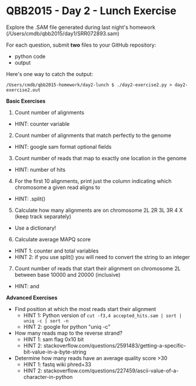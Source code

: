 QBB2015 - Day 2 - Lunch Exercise
================================

Explore the .SAM file generated during last night's homework (/Users/cmdb/qbb2015/day1/SRR072893.sam)

For each question, submit **two** files to your GitHub repository:

- python code
- output

Here's one way to catch the output:

```shell
/Users/cmdb/qbb2015-homework/day2-lunch $ ./day2-exercise2.py > day2-exercise2.out 
```

**Basic Exercises**

1. Count number of alignments
  - HINT: counter variable
2. Count number of alignments that match perfectly to the genome
  - HINT: google sam format optional fields
3. Count number of reads that map to exactly one location in the genome
  - HINT: number of hits
4. For the first 10 alignments, print just the column indicating which chromosome a given read aligns to
  - HINT: .split()
5. Calculate how many alignments are on chromosome 2L 2R 3L 3R 4 X (keep track separately)
  - Use a dictionary!
6. Calculate average MAPQ score
  - HINT 1: counter and total variables
  - HINT 2: if you use split() you will need to convert the string to an integer
7. Count number of reads that start their alignment on chromosome 2L between base 10000 and 20000 (inclusive)
  - HINT: and

**Advanced Exercises**

- Find position at which the most reads start their alignment
  - HINT 1: Python version of `cut -f3,4 accepted_hits.sam | sort | uniq -c | sort -n`
  - HINT 2: google for python "uniq -c"
- How many reads map to the reverse strand?
  - HINT 1: sam flag 0x10 bit
  - HINT 2: stackoverflow.com/questions/2591483/getting-a-specific-bit-value-in-a-byte-string
- Determine how many reads have an average quality score >30
  - HINT 1: fastq wiki phred+33
  - HINT 2: stackoverflow.com/questions/227459/ascii-value-of-a-character-in-python
